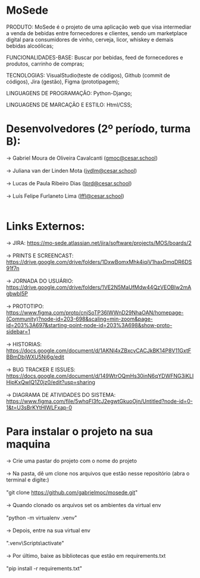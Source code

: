 # MoSede

PRODUTO: MoSede é o projeto de uma aplicação web que visa intermediar a venda de bebidas entre fornecedores e clientes, sendo um marketplace digital para consumidores de vinho, cerveja, licor, whiskey e demais bebidas alcoólicas;

FUNCIONALIDADES-BASE: Buscar por bebidas, feed de fornecedores e produtos, carrinho de compras;

TECNOLOGIAS: VisualStudio(teste de códigos), Github (commit de códigos), Jira (gestão), Figma (prototipagem);

LINGUAGENS DE PROGRAMAÇÃO: Python-Django;

LINGUAGENS DE MARCAÇÃO E ESTILO: Html/CSS;

# Desenvolvedores (2º período, turma B):
-> Gabriel Moura de Oliveira Cavalcanti (gmoc@cesar.school) <br/>
<br/>
-> Juliana van der Linden Mota (jvdlm@cesar.school) <br/>
<br/>
-> Lucas de Paula Ribeiro Dias (lprd@cesar.school) <br/>
<br/>
-> Luís Felipe Furlaneto Lima (lffl@cesar.school) <br/>
<br/>

# Links Externos:
-> JIRA: https://mo-sede.atlassian.net/jira/software/projects/MOS/boards/2 </br>
</br>
-> PRINTS E SCREENCAST: https://drive.google.com/drive/folders/1DxwBomxMhk4iqiV1haxDmqDR6DS91f7n </br>
</br>
-> JORNADA DO USUÁRIO: https://drive.google.com/drive/folders/1VE2N5MaUfMdw44QzVEOBIw2mAgbwbI5P </br>
</br>
-> PROTOTIPO: https://www.figma.com/proto/cnjSoTP36lWWnD29NhaOAN/homepage-(Community)?node-id=203-698&scaling=min-zoom&page-id=203%3A697&starting-point-node-id=203%3A698&show-proto-sidebar=1 </br>
</br>
-> HISTORIAS: https://docs.google.com/document/d/1AKNl4xZBxcvCACJkBK14P8V11GxtFBBmDbjWXU5Nj6g/edit </br>
</br>
-> BUG TRACKER E ISSUES: https://docs.google.com/document/d/149WtrOQmHs30inN6qYDWFNG3iKLIHipKxQwIQ1Z0jz0/edit?usp=sharing </br>
</br>
-> DIAGRAMA DE ATIVIDADES DO SISTEMA: https://www.figma.com/file/5whqFl3fcJ2egwtGkuoOjn/Untitled?node-id=0-1&t=U3sBrKYtHIWLFxap-0

# Para instalar o projeto na sua maquina
-> Crie uma pastar do projeto com o nome do projeto
<br/>
<br/>
-> Na pasta, dê um clone nos arquivos que estão nesse repositório (abra o terminal e digite:)
<br/>
<br/>
"git clone https://github.com/gabrielmoc/mosede.git"
<br/>
<br/>
-> Quando clonado os arquivos set os ambientes da virtual env
<br/>
<br/>
"python -m virtualenv .venv"
<br/>
<br/>
-> Depois, entre na sua virtual env
<br/>
<br/>
".venv\Scripts\activate"
<br/>
<br/>
-> Por último, baixe as bibliotecas que estão em requirements.txt
<br/>
<br/>
"pip install -r requirements.txt"
